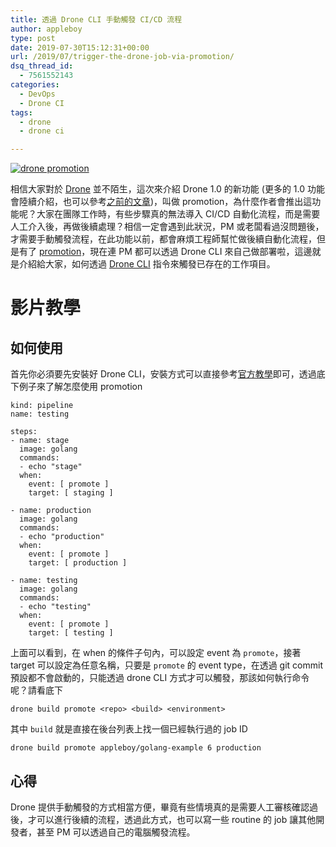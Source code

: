 ```yaml
---
title: 透過 Drone CLI 手動觸發 CI/CD 流程
author: appleboy
type: post
date: 2019-07-30T15:12:31+00:00
url: /2019/07/trigger-the-drone-job-via-promotion/
dsq_thread_id:
  - 7561552143
categories:
  - DevOps
  - Drone CI
tags:
  - drone
  - drone ci

---
```

[![drone promotion][1]][1]

相信大家對於 [Drone][2] 並不陌生，這次來介紹 Drone 1.0 的新功能 (更多的 1.0 功能會陸續介紹，也可以參考[之前的文章][3])，叫做 promotion，為什麼作者會推出這功能呢？大家在團隊工作時，有些步驟真的無法導入 CI/CD 自動化流程，而是需要人工介入後，再做後續處理？相信一定會遇到此狀況，PM 或老闆看過沒問題後，才需要手動觸發流程，在此功能以前，都會麻煩工程師幫忙做後續自動化流程，但是有了 [promotion][4]，現在連 PM 都可以透過 Drone CLI 來自己做部署啦，這邊就是介紹給大家，如何透過 [Drone CLI][5] 指令來觸發已存在的工作項目。

<!--more-->

# 影片教學

## 如何使用

首先你必須要先安裝好 Drone CLI，安裝方式可以直接參考[官方教學][6]即可，透過底下例子來了解怎麼使用 promotion

<pre><code class="language-yaml">kind: pipeline
name: testing

steps:
- name: stage
  image: golang
  commands:
  - echo "stage"
  when:
    event: [ promote ]
    target: [ staging ]

- name: production
  image: golang
  commands:
  - echo "production"
  when:
    event: [ promote ]
    target: [ production ]

- name: testing
  image: golang
  commands:
  - echo "testing"
  when:
    event: [ promote ]
    target: [ testing ]</code></pre>

上面可以看到，在 when 的條件子句內，可以設定 event 為 `promote`，接著 target 可以設定為任意名稱，只要是 `promote` 的 event type，在透過 git commit 預設都不會啟動的，只能透過 drone CLI 方式才可以觸發，那該如何執行命令呢？請看底下

<pre><code class="language-sh">drone build promote &lt;repo&gt; &lt;build&gt; &lt;environment&gt;</code></pre>

其中 `build` 就是直接在後台列表上找一個已經執行過的 job ID

<pre><code class="language-sh">drone build promote appleboy/golang-example 6 production</code></pre>

## 心得

Drone 提供手動觸發的方式相當方便，畢竟有些情境真的是需要人工審核確認過後，才可以進行後續的流程，透過此方式，也可以寫一些 routine 的 job 讓其他開發者，甚至 PM 可以透過自己的電腦觸發流程。

 [1]: https://lh3.googleusercontent.com/72xMoCcL6pClsS5eH08zTP2ksHlV2XaRVhtSDuyYnZ-nDBtXR5dxVyGp6WIE-RJ48WL4ZEwTyAijcmua7ade_GGzJ6yDfcolY2h4ejUGASUjWoDXHQ1okvElcJY7tpf7bxnVc3rrZ7Y=w1920-h1080 "drone promotion"
 [2]: https://cloud.drone.io/
 [3]: https://blog.wu-boy.com/2019/04/cicd-drone-1-0-feature/
 [4]: https://docs.drone.io/user-guide/pipeline/promotion/
 [5]: https://github.com/drone/drone-cli
 [6]: https://docs.drone.io/cli/install/